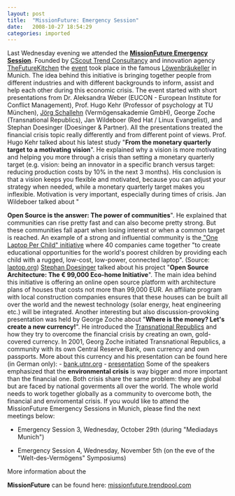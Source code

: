 ```yaml
---
layout: post
title:  "MissionFuture: Emergency Session"
date:   2008-10-27 18:54:29
categories: imported
---
```

Last Wednesday evening we attended the [**MissionFuture Emergency Session**][1]. Founded by [CScout Trend Consultancy][2] and innovation agency [TheFutureKitchen][3] the [event][4] took place in the famous [Löwenbräukeller][5] in Munich. The idea behind this initiative is bringing together people from different industries and with different backgrounds to inform, assist and help each other during this economic crisis. The event started with short presentations from Dr. Aleksandra Weber (EUCON - European Institute for Conflict Management), Prof. Hugo Kehr (Professor of psychology at TU München), [Jörg Schallehn][6] (Vermögensakademie GmbH), George Zoche (Transnational Republics), Jan Wildeboer (Red Hat / Linux Evangelist), and Stephan Doesinger (Doesinger & Partner). All the presentations treated the financial crisis topic really differently and from different point of views. Prof. Hugo Kehr talked about his latest study "**From the monetary quarterly target to a motivating vision**". He explained why a vision is more motivating and helping you more through a crisis than setting a monetary quarterly target (e.g. vision: being an innovator in a specific branch versus target: reducing production costs by 10% in the next 3 months). His conclusion is that a vision keeps you flexible and motivated, because you can adjust your strategy when needed, while a monetary quarterly target makes you inflexible. Motivation is very important, especially during times of crisis. <!--more-->Jan Wildeboer talked about "

**Open Source is the answer: The power of communities**". He explained that communities can rise pretty fast and can also become pretty strong. But these communities fall apart when losing interest or when a common target is reached. An example of a strong and influential community is the[ "One Laptop Per Child" initiative][7] where 40 companies came together "to create educational opportunities for the world's poorest children by providing each child with a rugged, low-cost, low-power, connected laptop". (Source: [laptop.org][8]) [Stephan Doesinger][9] talked about his project "**Open Source Architecture: The € 99,000 Eco-home Initiative**". The main idea behind this initiative is offering an online open source platform with architecture plans of houses that costs not more than 99,000 EUR. An affiliate program with local construction companies ensures that these houses can be built all over the world and the newest technology (solar energy, heat engineering etc.) will be integrated. Another interesting but also discussion-provoking presentation was held by George Zoche about "**Where is the money? Let's create a new currency!**". He introduced the [Transnational Republics][10] and how they try to overcome the financial crisis by creating an own, gold-covered currency. In 2001, Georg Zoche initiated Transnational Republics, a community with its own Central Reserve Bank, own currency and own passports. More about this currency and his presentation can be found here (in German only): - [bank.utnr.org][11] - [presentation][12] Some of the speakers emphasized that the **environmental crisis** is way bigger and more important than the financial one. Both crisis share the same problem: they are global but are faced by national goverments all over the world. The whole world needs to work together globally as a community to overcome both, the financial and enviromental crisis. If you would like to attend the MissionFuture Emergency Sessions in Munich, please find the next meetings below: 

*   Emergency Session 3, Wednesday, October 29th (during "Mediadays Munich")

*   Emergency Session 4, Wednesday, November 5th (on the eve of the "Welt-des-Vermögens" Symposiums)

 More information about the 

**MissionFuture** can be found here: [missionfuture.trendpool.com][13]

[1]: http://missionfuture.trendpool.com
[2]: http://de.cscout.com/
[3]: http://thefuturekitchen.com/
[4]: http://missionfuture.trendpool.com/?p=4133
[5]: http://www.loewenbraeukeller.com/
[6]: http://www.vermoegens-akademie.de/vermoegensakademie/leitbild.html#
[7]: http://laptop.org/
[8]: http://www.laptop.org/en/vision/mission/
[9]: http://www.doesinger.com
[10]: http://www.transnationalrepublic.org/
[11]: http://bank.utnr.org/
[12]: http://www.slideshare.net/Cscout/wo-ist-das-geld-presentation/
[13]: http://missionfuture.trendpool.com/